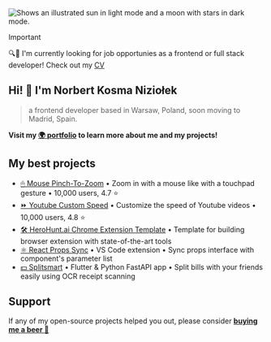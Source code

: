  
<picture>
  <source media="(prefers-color-scheme: dark)" srcset="https://github.com/nizioleque/nizioleque/assets/92390086/da3a381b-29fd-4b5a-9c92-f46666ff59af">
  <source media="(prefers-color-scheme: light)" srcset="https://github.com/nizioleque/nizioleque/assets/92390086/5ad45e68-d837-45e4-a27c-5cafb559df08">
  <img alt="Shows an illustrated sun in light mode and a moon with stars in dark mode." src="https://github.com/nizioleque/nizioleque/assets/92390086/da3a381b-29fd-4b5a-9c92-f46666ff59af">
</picture>

> [!IMPORTANT]
> 🔍👀 I'm currently looking for job opportunies as a frontend or full stack developer! Check out my [CV](https://github.com/user-attachments/files/16036111/CV.Norbert.Niziolek.pdf)


## Hi! 👋 I'm Norbert Kosma Niziołek

> a frontend developer based in Warsaw, Poland, soon moving to Madrid, Spain.

**Visit my [🌍 portfolio](https://niziolek.dev/) to learn more about me and my projects!**

## My best projects

- [🖱 Mouse Pinch-To-Zoom](https://github.com/nizioleque/mouse-pinch-to-zoom) • Zoom in with a mouse like with a touchpad gesture • 10,000 users, 4.7 ⭐
- [⏩ Youtube Custom Speed](https://github.com/nizioleque/youtube-custom-speed) • Customize the speed of Youtube videos • 10,000 users, 4.8 ⭐
- [🛠️ HeroHunt.ai Chrome Extension Template](https://github.com/herohunt-ai/chrome-extension-react-mui) • Template for building browser extension with state-of-the-art tools
- [⚛️ React Props Sync](https://github.com/herohunt-ai/react-props-sync) • VS Code extension • Sync props interface with component's parameter list
- [💵 Splitsmart](https://splitsmart.niziolek.dev) • Flutter & Python FastAPI app • Split bills with your friends easily using OCR receipt scanning

## Support

If any of my open-source projects helped you out, please consider [**buying me a beer 🍺**](https://www.buymeacoffee.com/nizioleque)
